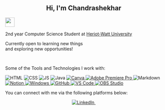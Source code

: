 <h2 align="center">Hi, I'm Chandrashekhar</h2>
<img src="<img src="https://raw.githubusercontent.com/ABSphreak/ABSphreak/master/gifs/Hi.gif" width="30px">
<br>
<p>2nd year Computer Science Student at <a href="https://hw.ac.uk">Heriot-Watt University</a></p>
<p>Currently open to learning new things<br>and exploring new opportunities!</p>
<br>

<!-- Tools and Technologies Section -->
<p>Some of the Tools and Technologies I work with:</p>

<!--
Badges Sample Code (Replace text within <> to the required values)
.
https://img.shields.io/badge/<text>-informational?style=flat-sqaure&logo=<logoname>&logoColor=white&color=<hexcode>
-->
<p align="left">
<img alt="HTML" title="HyperText Markup Language" src="https://img.shields.io/badge/HTML-informational?style=flat-sqaure&logo=html5&logoColor=white&color=E34F26">
<img alt="CSS" title="Cascading Style Sheets" src="https://img.shields.io/badge/CSS-informational?style=flat-sqaure&logo=css3&logoColor=white&color=1572B6">
<img alt="JS" title="JavaScript" src="https://img.shields.io/badge/JavaScript-informational?style=flat-sqaure&logo=javascript&logoColor=black&color=F7DF1E">
<img alt="Java" src="https://img.shields.io/badge/Java-informational?style=flat-sqaure&logo=Java&logoColor=white&color=007396">
<a href="https://www.canva.com/">
<img alt="Canva" title="Graphic Design Platform" src="https://img.shields.io/badge/Canva-informational?style=flat-sqaure&logo=canva&logoColor=white&color=00C4CC&">
</a>
<a href="https://www.adobe.com/products/premiere.html">
<img alt="Adobe Premiere Pro" title="Professional Video Editing Tool by Adobe" src="https://img.shields.io/badge/Adobe%20Premiere%20Pro%20CC-informational?style=flat-sqaure&logo=Adobe+Premiere+Pro&logoColor=black&color=9999FF">
</a>
<img alt="Markdown" title="Markup Language to format text" src="https://img.shields.io/badge/Markdown-informational?style=flat-sqaure&logo=markdown&logoColor=white&color=000000">
<a href="https://notion.com">
<img alt="Notion" title="Note-Taking App" src="https://img.shields.io/badge/Notion-informational?style=flat-sqaure&logo=notion&logoColor=white&color=000000">
</a>
<a href="https://www.microsoft.com/en-us/windows">
<img alt="Windows" src="https://img.shields.io/badge/Windows-informational?style=flat-sqaure&logo=windows&logoColor=white&color=0078D6">
</a>
<a href="https://www.github.com">
<img alt="GitHub" src="https://img.shields.io/badge/GitHub-informational?style=flat-sqaure&logo=github&logoColor=white&color=181717">
</a>
<a href="https://code.visualstudio.com/">
<img alt="VS Code" src="https://img.shields.io/badge/VS%20Code-informational?style=flat-sqaure&logo=visualstudiocode&logoColor=white&color=007ACC">
</a>
<a href="https://obsproject.com/">
<img alt="OBS Studio" title="Screen Recording & Livestream Software" src="https://img.shields.io/badge/OBS%20Studio-informational?style=flat-sqaure&logo=obs-studio&logoColor=white&color=302E31">
</a>
</p>

You can connect with me via the following platforms below:
<div align="center">
<a href="https://www.linkedin.com/in/chandrashekhar-r/">
<img alt="LinkedIn" title="My LinkedIn Profile" src="https://img.shields.io/badge/LinkedIn-informational?style=for-the-badge&logo=linkedin&logoColor=white&color=0A66C2">
<img>
</div>

<!--
**cr2007/cr2007** is a ✨ _special_ ✨ repository because its `README.md` (this file) appears on your GitHub profile.

Here are some ideas to get you started:

- 🔭 I’m currently working on ...
- 🌱 I’m currently learning ...
- 👯 I’m looking to collaborate on ...
- 🤔 I’m looking for help with ...
- 💬 Ask me about ...
- 📫 How to reach me: ...
- 😄 Pronouns: ...
- ⚡ Fun fact: ...
-->
